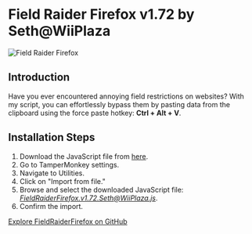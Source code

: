 # Field Raider Firefox v1.72 by Seth@WiiPlaza

![Field Raider Firefox](https://camo.githubusercontent.com/4b1d09a3f6b75e24ef34aec74b993645fed41315319e63827db17d2b31ec7e4f/68747470733a2f2f7468756d6273322e696d67626f782e636f6d2f64642f36362f3679525071686e6c5f742e706e67)

## Introduction

Have you ever encountered annoying field restrictions on websites? With my script, you can effortlessly bypass them by pasting data from the clipboard using the force paste hotkey: **Ctrl + Alt + V**.

## Installation Steps

1. Download the JavaScript file from [here]([https://github.com/SethWiiPlaza/FieldRaiderFirefox](https://github.com/SethWiiPlaza/FieldRaiderFirefox/blob/main/FieldRaiderFirefox%20v1.72%20%5BSeth%40WiiPlaza%5D.js)).
2. Go to TamperMonkey settings.
3. Navigate to Utilities.
4. Click on "Import from file."
5. Browse and select the downloaded JavaScript file: *FieldRaiderFirefox.v1.72.Seth@WiiPlaza.js*.
6. Confirm the import.
   
[Explore FieldRaiderFirefox on GitHub]([https://github.com/SethWiiPlaza/FieldRaiderFirefox](https://github.com/SethWiiPlaza/FieldRaiderFirefox/blob/main/FieldRaiderFirefox%20v1.72%20%5BSeth%40WiiPlaza%5D.js)https://github.com/SethWiiPlaza/FieldRaiderFirefox/blob/main/FieldRaiderFirefox%20v1.72%20%5BSeth%40WiiPlaza%5D.js)
